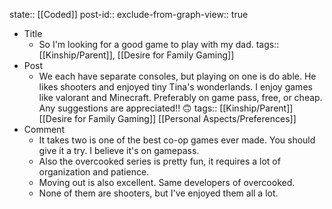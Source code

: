state:: [[Coded]]
post-id::
exclude-from-graph-view:: true

- Title
  - So I'm looking for a good game to play with my dad.
    tags:: [[Kinship/Parent]], [[Desire for Family Gaming]]
- Post
  - We each have separate consoles, but playing on one is do able. He likes shooters and enjoyed tiny Tina's wonderlands. I enjoy games like valorant and Minecraft. Preferably on game pass, free, or cheap. Any suggestions are appreciated!! 🙃
    tags:: [[Kinship/Parent]] [[Desire for Family Gaming]] [[Personal Aspects/Preferences]]
- Comment
  - It takes two is one of the best co-op games ever made. You should give it a try. I believe it's on gamepass.
  - Also the overcooked series is pretty fun, it requires a lot of organization and patience.
  - Moving out is also excellent. Same developers of overcooked.
  - None of them are shooters, but I've enjoyed them all a lot.
